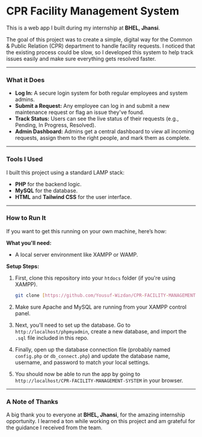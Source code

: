 # CPR Facility Management System

This is a web app I built during my internship at **BHEL, Jhansi**.

The goal of this project was to create a simple, digital way for the Common & Public Relation (CPR) department to handle facility requests. I noticed that the existing process could be slow, so I developed this system to help track issues easily and make sure everything gets resolved faster.

---

### What it Does

* **Log In:** A secure login system for both regular employees and system admins.
* **Submit a Request:** Any employee can log in and submit a new maintenance request or flag an issue they've found.
* **Track Status:** Users can see the live status of their requests (e.g., Pending, In Progress, Resolved).
* **Admin Dashboard:** Admins get a central dashboard to view all incoming requests, assign them to the right people, and mark them as complete.

---

### Tools I Used

I built this project using a standard LAMP stack:
* **PHP** for the backend logic.
* **MySQL** for the database.
* **HTML** and **Tailwind CSS** for the user interface.

---

### How to Run It

If you want to get this running on your own machine, here’s how:

**What you'll need:**
* A local server environment like XAMPP or WAMP.

**Setup Steps:**

1.  First, clone this repository into your `htdocs` folder (if you're using XAMPP).
    ```sh
    git clone [https://github.com/Yousuf-Wizdan/CPR-FACILITY-MANAGEMENT-SYSTEM.git](https://github.com/Yousuf-Wizdan/CPR-FACILITY-MANAGEMENT-SYSTEM.git)
    ```
2.  Make sure Apache and MySQL are running from your XAMPP control panel.

3.  Next, you'll need to set up the database. Go to `http://localhost/phpmyadmin`, create a new database, and import the `.sql` file included in this repo.

4.  Finally, open up the database connection file (probably named `config.php` or `db_connect.php`) and update the database name, username, and password to match your local settings.

5.  You should now be able to run the app by going to `http://localhost/CPR-FACILITY-MANAGEMENT-SYSTEM` in your browser.

---

### A Note of Thanks

A big thank you to everyone at **BHEL, Jhansi**, for the amazing internship opportunity. I learned a ton while working on this project and am grateful for the guidance I received from the team.
